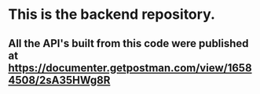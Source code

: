 # This is the backend repository.

## All the API's built from this code were published at https://documenter.getpostman.com/view/16584508/2sA35HWg8R
## 
